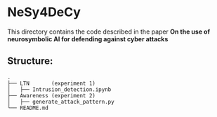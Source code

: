 # NeSy4DeCy

This directory contains the code described in the paper **On the use of neurosymbolic AI for defending against cyber attacks**

## Structure:
```
.
├── LTN       (experiment 1)
│   ├── Intrusion_detection.ipynb
├── Awareness (experiment 2)
│   ├── generate_attack_pattern.py
└── README.md
```